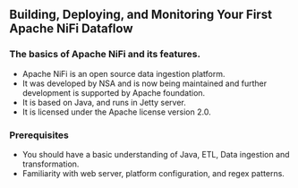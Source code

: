 ## Building, Deploying, and Monitoring Your First Apache NiFi Dataflow

### The basics of Apache NiFi and its features.

- Apache NiFi is an open source data ingestion platform. 
- It was developed by NSA and is now being maintained and further development is supported by Apache foundation. 
- It is based on Java, and runs in Jetty server. 
- It is licensed under the Apache license version 2.0. 

### Prerequisites
- You should have a basic understanding of Java, ETL, Data ingestion and transformation. 
- Familiarity with web server, platform configuration, and regex patterns.
